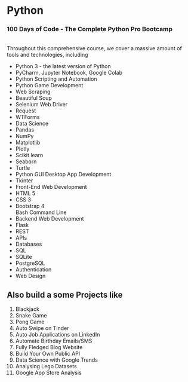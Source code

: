 # Python
<h3>100 Days of Code - The Complete Python Pro Bootcamp</h3>
<br>
Throughout this comprehensive course, we cover a massive amount of tools and technologies, including
<br>
<ul>
<li>Python 3 - the latest version of Python</li>
<li>PyCharm, Jupyter Notebook, Google Colab</li>
<li>Python Scripting and Automation</li>
<li>Python Game Development</li>
<li>Web Scraping</li>
<li>Beautiful Soup</li>
<li>Selenium Web Driver</li>
<li>Request</li> 

<li>WTForms</li>

<li>Data Science</li>

<li>Pandas</li>

<li>NumPy</li>

<li>Matplotlib</li>

<li>Plotly</li>

<li>Scikit learn</li>

<li>Seaborn</li>

<li>Turtle</li>

<li>Python GUI Desktop App Development</li>

<li>Tkinter</li>

<li>Front-End Web Development</li>

<li>HTML 5</li>

<li>CSS 3</li>

<li>Bootstrap 4</li>

</li>Bash Command Line</li>

<li>Backend Web Development</li>

<li>Flask</li>

<li>REST</li>

<li>APIs</li>

<li>Databases</li>

<li>SQL</li>

<li>SQLite</li>

<li>PostgreSQL</li>

<li>Authentication</li>

<li>Web Design</li>
</ul>
<h2> Also build a some Projects like</h2>
<ol>
  <li>Blackjack</li>

<li>Snake Game</li>

<li>Pong Game</li>

<li>Auto Swipe on Tinder</li>

<li>Auto Job Applications on LinkedIn</li>

<li>Automate Birthday Emails/SMS</li>

<li>Fully Fledged Blog Website</li>

<li>Build Your Own Public API</li>

<li>Data Science with Google Trends</li>

<li>Analysing Lego Datasets</li>

<li>Google App Store Analysis</li>
</ol>

